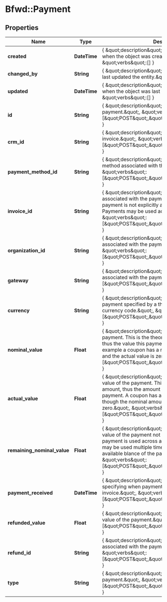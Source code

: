 # Bfwd::Payment

## Properties
Name | Type | Description | Notes
------------ | ------------- | ------------- | -------------
**created** | **DateTime** | { \&quot;description\&quot; : \&quot;The UTC DateTime when the object was created.\&quot;, \&quot;verbs\&quot;:[] } | [optional] 
**changed_by** | **String** | { \&quot;description\&quot; : \&quot;ID of the user who last updated the entity.\&quot;, \&quot;verbs\&quot;:[] } | [optional] 
**updated** | **DateTime** | { \&quot;description\&quot; : \&quot;The UTC DateTime when the object was last updated.\&quot;, \&quot;verbs\&quot;:[] } | [optional] 
**id** | **String** | { \&quot;description\&quot; : \&quot;ID of the payment.\&quot;, \&quot;verbs\&quot;:[\&quot;POST\&quot;,\&quot;PUT\&quot;,\&quot;GET\&quot;] } | [optional] 
**crm_id** | **String** | { \&quot;description\&quot; : \&quot;CRM ID of the invoice.\&quot;, \&quot;verbs\&quot;:[\&quot;POST\&quot;,\&quot;PUT\&quot;,\&quot;GET\&quot;] } | 
**payment_method_id** | **String** | { \&quot;description\&quot; : \&quot;ID of the payment method associated with the payment.\&quot;, \&quot;verbs\&quot;:[\&quot;POST\&quot;,\&quot;PUT\&quot;,\&quot;GET\&quot;] } | 
**invoice_id** | **String** | { \&quot;description\&quot; : \&quot;ID of the invoice associated with the payment. This may be null when a payment is not explicitly associated with an invoice. Payments may be used across multiple invoices.\&quot;, \&quot;verbs\&quot;:[\&quot;POST\&quot;,\&quot;PUT\&quot;,\&quot;GET\&quot;] } | 
**organization_id** | **String** | { \&quot;description\&quot; : \&quot;ID of the organization associated with the payment.\&quot;, \&quot;verbs\&quot;:[\&quot;POST\&quot;,\&quot;PUT\&quot;,\&quot;GET\&quot;] } | 
**gateway** | **String** | { \&quot;description\&quot; : \&quot;Payment gateway associated with the payment\&quot;, \&quot;verbs\&quot;:[\&quot;POST\&quot;,\&quot;PUT\&quot;,\&quot;GET\&quot;] } | 
**currency** | **String** | { \&quot;description\&quot; : \&quot;The currency of the payment specified by a three character ISO 4217 currency code.\&quot;, \&quot;verbs\&quot;:[\&quot;POST\&quot;,\&quot;PUT\&quot;,\&quot;GET\&quot;] } | 
**nominal_value** | **Float** | { \&quot;description\&quot; : \&quot;Nominal value of the payment. This is the theoretical value of the payment, thus the value this payment can pay off an invoice. For example a coupon has a nominal value of the discount, and the actual value is zero.\&quot;, \&quot;verbs\&quot;:[\&quot;POST\&quot;,\&quot;PUT\&quot;,\&quot;GET\&quot;] } | 
**actual_value** | **Float** | { \&quot;description\&quot; : \&quot;Actual monetary value of the payment. This is real value of the payment amount, thus the amount of currency received for this payment. A coupon has a real value of zero, even though the nominal amount it pays may be greater than zero.\&quot;, \&quot;verbs\&quot;:[\&quot;POST\&quot;,\&quot;PUT\&quot;,\&quot;GET\&quot;] } | 
**remaining_nominal_value** | **Float** | { \&quot;description\&quot; : \&quot;Remaining nominal value of the payment not used. In the case when a payment is used across a range of invoices a payment may be used multiple times, each use reducing the available blance of the payment.\&quot;, \&quot;verbs\&quot;:[\&quot;POST\&quot;,\&quot;PUT\&quot;,\&quot;GET\&quot;] } | 
**payment_received** | **DateTime** | { \&quot;description\&quot; : \&quot;UTC DateTime specifying when payment was received for the invoice.\&quot;, \&quot;verbs\&quot;:[\&quot;POST\&quot;,\&quot;PUT\&quot;,\&quot;GET\&quot;] } | [optional] 
**refunded_value** | **Float** | { \&quot;description\&quot; : \&quot;Refunded nominal value of the payment.\&quot;, \&quot;verbs\&quot;:[\&quot;POST\&quot;,\&quot;PUT\&quot;,\&quot;GET\&quot;] } | 
**refund_id** | **String** | { \&quot;description\&quot; : \&quot;ID of the refund associated with the payment.\&quot;, \&quot;verbs\&quot;:[\&quot;POST\&quot;,\&quot;PUT\&quot;,\&quot;GET\&quot;] } | 
**type** | **String** | { \&quot;description\&quot; : \&quot;Type of payment.\&quot;, \&quot;verbs\&quot;:[\&quot;POST\&quot;,\&quot;PUT\&quot;,\&quot;GET\&quot;] } | 


